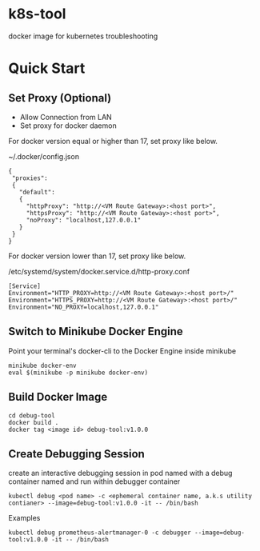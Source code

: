# k8s-tool
docker image for kubernetes troubleshooting

# Quick Start

## Set Proxy (Optional)

- Allow Connection from LAN
- Set proxy for docker daemon

For docker version equal or higher than 17, set proxy like below.

~/.docker/config.json

~~~
{
 "proxies":
 {
   "default":
   {
     "httpProxy": "http://<VM Route Gateway>:<host port>",
     "httpsProxy": "http://<VM Route Gateway>:<host port>",
     "noProxy": "localhost,127.0.0.1"
   }
 }
}
~~~

For docker version lower than 17, set proxy like below.

/etc/systemd/system/docker.service.d/http-proxy.conf
~~~
[Service]
Environment="HTTP_PROXY=http://<VM Route Gateway>:<host port>/"
Environment="HTTPS_PROXY=http://<VM Route Gateway>:<host port>/"
Environment="NO_PROXY=localhost,127.0.0.1"
~~~

## Switch to Minikube Docker Engine

Point your terminal's docker-cli to the Docker Engine inside minikube

~~~
minikube docker-env
eval $(minikube -p minikube docker-env)
~~~

## Build Docker Image

~~~
cd debug-tool
docker build .
docker tag <image id> debug-tool:v1.0.0
~~~

## Create Debugging Session

create an interactive debugging session in pod named <pod name> with a debug container named <ephemeral container name> and run <command> within debugger container

~~~
kubectl debug <pod name> -c <ephemeral container name, a.k.s utility contianer> --image=debug-tool:v1.0.0 -it -- /bin/bash
~~~

Examples
~~~
kubectl debug prometheus-alertmanager-0 -c debugger --image=debug-tool:v1.0.0 -it -- /bin/bash
~~~

